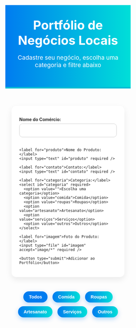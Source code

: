 <!DOCTYPE html>
<html lang="pt-br">
<head>
  <meta charset="UTF-8" />
  <meta name="viewport" content="width=device-width, initial-scale=1" />
  <title>Portfólio Empreendedor</title>
  <link href="https://fonts.googleapis.com/css2?family=Poppins:wght@400;600&display=swap" rel="stylesheet" />
  <style>
    * {
      box-sizing: border-box;
    }

    body {
      margin: 0;
      font-family: 'Poppins', sans-serif;
      background: linear-gradient(to right, #f1f5f9, #e1ecf4);
      color: #333;
    }

    header {
      background: linear-gradient(90deg, #007cf0, #00dfd8);
      color: white;
      padding: 40px 20px;
      text-align: center;
      border-bottom: 5px solid #00bcd4;
    }

    header h1 {
      margin: 0;
      font-size: 2.5rem;
    }

    header p {
      font-size: 1.2rem;
    }

    .container {
      max-width: 1100px;
      margin: 30px auto;
      padding: 0 20px;
    }

    form {
      background-color: white;
      padding: 25px;
      border-radius: 15px;
      box-shadow: 0 8px 20px rgba(0, 0, 0, 0.08);
      margin-bottom: 40px;
      transition: 0.3s;
    }

    form:hover {
      transform: scale(1.01);
    }

    label {
      font-weight: 600;
      margin-top: 10px;
      display: block;
      margin-bottom: 5px;
    }

    input, select {
      width: 100%;
      padding: 12px;
      margin-bottom: 20px;
      border-radius: 10px;
      border: 1px solid #ccc;
      font-size: 1rem;
    }

    input[type="file"] {
      background-color: #f9f9f9;
    }

    button {
      background: linear-gradient(90deg, #007cf0, #00dfd8);
      color: white;
      padding: 12px 25px;
      border: none;
      font-size: 1rem;
      font-weight: bold;
      border-radius: 12px;
      cursor: pointer;
      transition: background 0.3s ease;
      box-shadow: 0 5px 15px rgba(0, 124, 240, 0.3);
    }

    button:hover {
      background: linear-gradient(90deg, #00dfd8, #007cf0);
    }

    .filter-buttons {
      text-align: center;
      margin-bottom: 30px;
    }

    .filter-buttons button {
      margin: 6px;
      padding: 10px 18px;
      border-radius: 30px;
      border: none;
      font-size: 0.9rem;
      background-color: #d0d9e0;
      cursor: pointer;
      transition: all 0.2s ease-in-out;
    }

    .filter-buttons button:hover,
    .filter-buttons button.active {
      background: #007cf0;
      color: white;
    }

    .portfolio {
      display: grid;
      grid-template-columns: repeat(auto-fit, minmax(280px, 1fr));
      gap: 25px;
    }

    .card {
      background: white;
      border-radius: 15px;
      box-shadow: 0 6px 16px rgba(0, 0, 0, 0.08);
      overflow: hidden;
      transition: 0.3s ease;
    }

    .card:hover {
      transform: translateY(-5px);
    }

    .card img {
      width: 100%;
      height: 200px;
      object-fit: cover;
    }

    .card-content {
      padding: 18px;
    }

    .card-content h3 {
      margin-top: 0;
      color: #007cf0;
      font-size: 1.2rem;
    }

    .card-content p {
      margin: 5px 0;
      font-size: 0.95rem;
    }

    @media (max-width: 768px) {
      header h1 {
        font-size: 2rem;
      }
    }
  </style>
</head>
<body>

<header>
  <h1>Portfólio de Negócios Locais</h1>
  <p>Cadastre seu negócio, escolha uma categoria e filtre abaixo</p>
</header>

<div class="container">
  <!-- Formulário -->
  <form id="cadastroForm">
    <label for="nome">Nome do Comércio:</label>
    <input type="text" id="nome" required />

    <label for="produto">Nome do Produto:</label>
    <input type="text" id="produto" required />

    <label for="contato">Contato:</label>
    <input type="text" id="contato" required />

    <label for="categoria">Categoria:</label>
    <select id="categoria" required>
      <option value="">Escolha uma categoria</option>
      <option value="comida">Comida</option>
      <option value="roupas">Roupas</option>
      <option value="artesanato">Artesanato</option>
      <option value="serviços">Serviços</option>
      <option value="outros">Outros</option>
    </select>

    <label for="imagem">Foto do Produto:</label>
    <input type="file" id="imagem" accept="image/*" required />

    <button type="submit">Adicionar ao Portfólio</button>
  </form>

  <!-- Filtros -->
  <div class="filter-buttons">
    <button class="filter-btn active" data-filter="all">Todos</button>
    <button class="filter-btn" data-filter="comida">Comida</button>
    <button class="filter-btn" data-filter="roupas">Roupas</button>
    <button class="filter-btn" data-filter="artesanato">Artesanato</button>
    <button class="filter-btn" data-filter="serviços">Serviços</button>
    <button class="filter-btn" data-filter="outros">Outros</button>
  </div>

  <!-- Portfólio -->
  <div class="portfolio" id="portfolio">
    <!-- Cards adicionados aparecem aqui -->
  </div>
</div>

<script>
  const form = document.getElementById('cadastroForm');
  const portfolio = document.getElementById('portfolio');
  const filterButtons = document.querySelectorAll('.filter-btn');

  form.addEventListener('submit', function (e) {
    e.preventDefault();

    const nome = document.getElementById('nome').value;
    const produto = document.getElementById('produto').value;
    const contato = document.getElementById('contato').value;
    const categoria = document.getElementById('categoria').value;
    const imagemInput = document.getElementById('imagem');
    const imagemFile = imagemInput.files[0];

    if (!imagemFile || !categoria) return;

    const reader = new FileReader();
    reader.onload = function (event) {
      const imgSrc = event.target.result;

      const card = document.createElement('div');
      card.className = `card ${categoria}`;

      card.innerHTML = `
        <img src="${imgSrc}" alt="Produto">
        <div class="card-content">
          <h3>${nome}</h3>
          <p><strong>Produto:</strong> ${produto}</p>
          <p><strong>Contato:</strong> ${contato}</p>
          <p><strong>Categoria:</strong> ${categoria.charAt(0).toUpperCase() + categoria.slice(1)}</p>
        </div>
      `;

      portfolio.appendChild(card);
      form.reset();
    };
    reader.readAsDataURL(imagemFile);
  });

  // Filtro
  filterButtons.forEach(btn => {
    btn.addEventListener('click', () => {
      document.querySelector('.filter-btn.active')?.classList.remove('active');
      btn.classList.add('active');

      const filter = btn.getAttribute('data-filter');
      const cards = document.querySelectorAll('.card');

      cards.forEach(card => {
        if (filter === 'all' || card.classList.contains(filter)) {
          card.style.display = 'block';
        } else {
          card.style.display = 'none';
        }
      });
    });
  });
</script>

</body>
</html>

